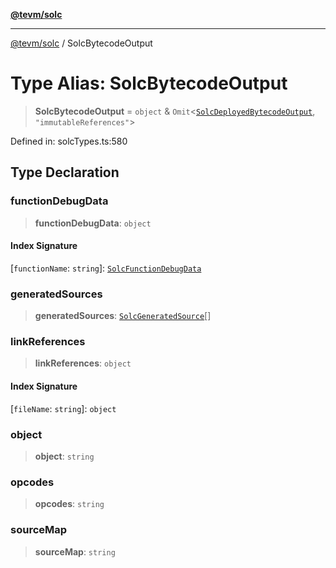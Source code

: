 [**@tevm/solc**](../README.md)

***

[@tevm/solc](../globals.md) / SolcBytecodeOutput

# Type Alias: SolcBytecodeOutput

> **SolcBytecodeOutput** = `object` & `Omit`\<[`SolcDeployedBytecodeOutput`](SolcDeployedBytecodeOutput.md), `"immutableReferences"`\>

Defined in: solcTypes.ts:580

## Type Declaration

### functionDebugData

> **functionDebugData**: `object`

#### Index Signature

\[`functionName`: `string`\]: [`SolcFunctionDebugData`](SolcFunctionDebugData.md)

### generatedSources

> **generatedSources**: [`SolcGeneratedSource`](SolcGeneratedSource.md)[]

### linkReferences

> **linkReferences**: `object`

#### Index Signature

\[`fileName`: `string`\]: `object`

### object

> **object**: `string`

### opcodes

> **opcodes**: `string`

### sourceMap

> **sourceMap**: `string`
